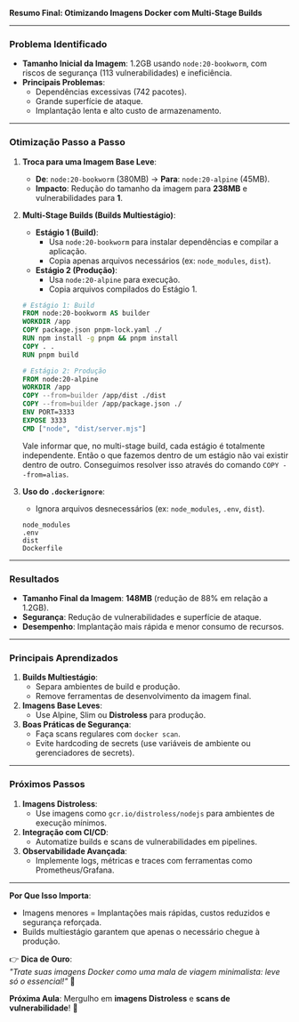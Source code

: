 **Resumo Final: Otimizando Imagens Docker com Multi-Stage Builds**  

---

### **Problema Identificado**  
- **Tamanho Inicial da Imagem**: 1.2GB usando `node:20-bookworm`, com riscos de segurança (113 vulnerabilidades) e ineficiência.  
- **Principais Problemas**:  
  - Dependências excessivas (742 pacotes).  
  - Grande superfície de ataque.  
  - Implantação lenta e alto custo de armazenamento.  

---

### **Otimização Passo a Passo**  
1. **Troca para uma Imagem Base Leve**:  
   - **De**: `node:20-bookworm` (380MB) → **Para**: `node:20-alpine` (45MB).  
   - **Impacto**: Redução do tamanho da imagem para **238MB** e vulnerabilidades para **1**.  

2. **Multi-Stage Builds (Builds Multiestágio)**:  
   - **Estágio 1 (Build)**:  
     - Usa `node:20-bookworm` para instalar dependências e compilar a aplicação.  
     - Copia apenas arquivos necessários (ex: `node_modules`, `dist`).  
   - **Estágio 2 (Produção)**:  
     - Usa `node:20-alpine` para execução.  
     - Copia arquivos compilados do Estágio 1.  
   ```dockerfile  
   # Estágio 1: Build  
   FROM node:20-bookworm AS builder  
   WORKDIR /app  
   COPY package.json pnpm-lock.yaml ./  
   RUN npm install -g pnpm && pnpm install  
   COPY . .  
   RUN pnpm build  

   # Estágio 2: Produção  
   FROM node:20-alpine  
   WORKDIR /app  
   COPY --from=builder /app/dist ./dist  
   COPY --from=builder /app/package.json ./  
   ENV PORT=3333  
   EXPOSE 3333  
   CMD ["node", "dist/server.mjs"]  
   ```  
   Vale informar que, no multi-stage build, cada estágio é totalmente independente. Então o que fazemos dentro de um estágio não vai existir dentro de outro. Conseguimos resolver isso através do comando `COPY --from=alias`.

3. **Uso do `.dockerignore`**:  
   - Ignora arquivos desnecessários (ex: `node_modules`, `.env`, `dist`).  
   ```text  
   node_modules  
   .env  
   dist  
   Dockerfile  
   ```  

---

### **Resultados**  
- **Tamanho Final da Imagem**: **148MB** (redução de 88% em relação a 1.2GB).  
- **Segurança**: Redução de vulnerabilidades e superfície de ataque.  
- **Desempenho**: Implantação mais rápida e menor consumo de recursos.  

---

### **Principais Aprendizados**  
1. **Builds Multiestágio**:  
   - Separa ambientes de build e produção.  
   - Remove ferramentas de desenvolvimento da imagem final.  
2. **Imagens Base Leves**:  
   - Use Alpine, Slim ou **Distroless** para produção.  
3. **Boas Práticas de Segurança**:  
   - Faça scans regulares com `docker scan`.  
   - Evite hardcoding de secrets (use variáveis de ambiente ou gerenciadores de secrets).  

---

### **Próximos Passos**  
1. **Imagens Distroless**:  
   - Use imagens como `gcr.io/distroless/nodejs` para ambientes de execução mínimos.  
2. **Integração com CI/CD**:  
   - Automatize builds e scans de vulnerabilidades em pipelines.  
3. **Observabilidade Avançada**:  
   - Implemente logs, métricas e traces com ferramentas como Prometheus/Grafana.  

---

**Por Que Isso Importa**:  
- Imagens menores = Implantações mais rápidas, custos reduzidos e segurança reforçada.  
- Builds multiestágio garantem que apenas o necessário chegue à produção.  

👉 **Dica de Ouro**:  
*"Trate suas imagens Docker como uma mala de viagem minimalista: leve só o essencial!"* 🧳  

**Próxima Aula**: Mergulho em **imagens Distroless** e **scans de vulnerabilidade**! 🚀